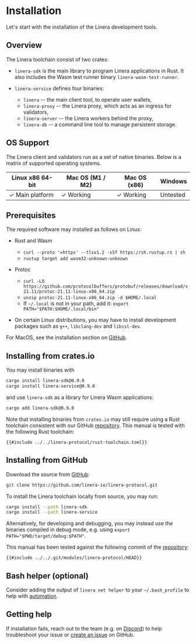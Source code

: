 # Installation

Let's start with the installation of the Linera development tools.

## Overview

The Linera toolchain consist of two crates:

- `linera-sdk` is the main library to program Linera applications in Rust. It
  also includes the Wasm test runner binary `linera-wasm-test-runner`.

- `linera-service` defines four binaries:

  - `linera` -- the main client tool, to operate user wallets,
  - `linera-proxy` -- the Linera proxy, which acts as an ingress for validators,
  - `linera-server` -- the Linera workers behind the proxy,
  - `linera-db` -- a command line tool to manage persistent storage.

## OS Support

The Linera client and validators run as a set of native binaries. Below is a
matrix of supported operating systems.

| Linux x86 64-bit | Mac OS (M1 / M2) | Mac OS (x86) | Windows  |
| ---------------- | ---------------- | ------------ | -------- |
| ✓ Main platform  | ✓ Working        | ✓ Working    | Untested |

## Prerequisites

The required software may installed as follows on Linux:

- Rust and Wasm

  - `curl --proto '=https' --tlsv1.2 -sSf https://sh.rustup.rs | sh`
  - `rustup target add wasm32-unknown-unknown`

- Protoc

  - `curl -LO https://github.com/protocolbuffers/protobuf/releases/download/v21.11/protoc-21.11-linux-x86_64.zip`
  - `unzip protoc-21.11-linux-x86_64.zip -d $HOME/.local`
  - If `~/.local` is not in your path, add it:
    `export PATH="$PATH:$HOME/.local/bin"`

- On certain Linux distributions, you may have to install development packages
  such as `g++`, `libclang-dev` and `libssl-dev`.

For MacOS, see the installation section on
[GitHub](https://github.com/linera-io/linera-protocol/blob/main/INSTALL.md).

## Installing from crates.io

You may install binaries with

```bash
cargo install linera-sdk@0.9.0
cargo install linera-service@0.9.0
```

and use `linera-sdk` as a library for Linera Wasm applications:

```bash
cargo add linera-sdk@0.9.0
```

Note that installing binaries from `crates.io` may still require using a Rust
toolchain consistent with our GitHub
[repository](https://github.com/linera-io/linera-protocol). This manual is
tested with the following Rust toolchain:

```text
{{#include ../../linera-protocol/rust-toolchain.toml}}
```

## Installing from GitHub

Download the source from [GitHub](https://github.com/linera-io/linera-protocol):

```bash
git clone https://github.com/linera-io/linera-protocol.git
```

To install the Linera toolchain locally from source, you may run:

```bash
cargo install --path linera-sdk
cargo install --path linera-service
```

Alternatively, for developing and debugging, you may instead use the binaries
compiled in debug mode, e.g. using `export PATH="$PWD/target/debug:$PATH"`.

This manual has been tested against the following commit of the
[repository](https://github.com/linera-io/linera-protocol):

```text
{{#include ../../.git/modules/linera-protocol/HEAD}}
```

## Bash helper (optional)

Consider adding the output of `linera net helper` to your `~/.bash_profile` to
help with [automation](../core_concepts/wallets.md#automation-in-bash).

## Getting help

If installation fails, reach out to the team (e.g. on
[Discord](https://discord.gg/linera)) to help troubleshoot your issue or
[create an issue](https://github.com/linera-io/linera-protocol/issues/new) on
GitHub.
